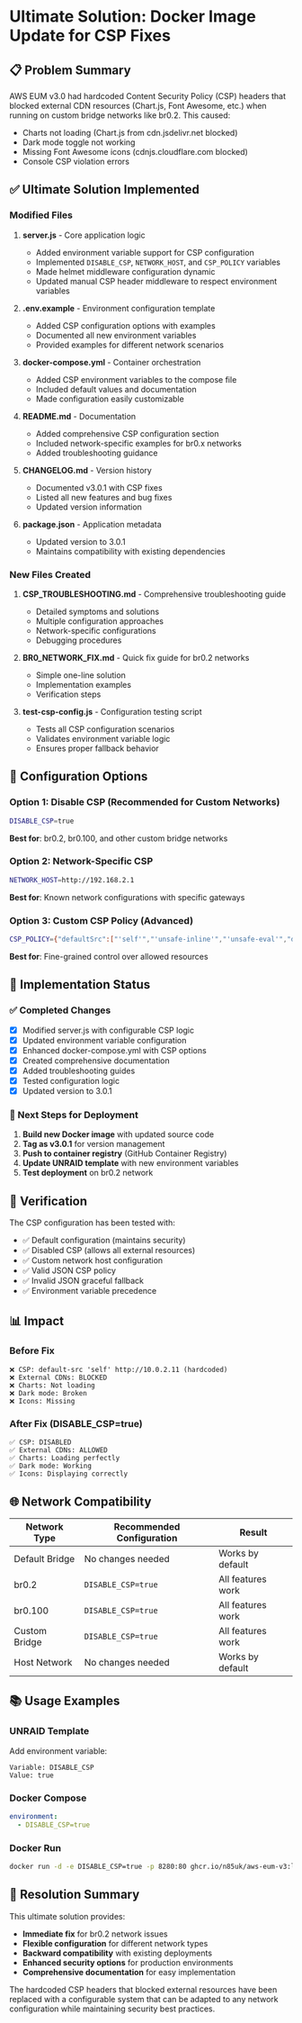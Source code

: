 # Ultimate Solution: Docker Image Update for CSP Fixes

## 📋 Problem Summary

AWS EUM v3.0 had hardcoded Content Security Policy (CSP) headers that blocked external CDN resources (Chart.js, Font Awesome, etc.) when running on custom bridge networks like br0.2. This caused:

- Charts not loading (Chart.js from cdn.jsdelivr.net blocked)
- Dark mode toggle not working 
- Missing Font Awesome icons (cdnjs.cloudflare.com blocked)
- Console CSP violation errors

## ✅ Ultimate Solution Implemented

### Modified Files

1. **server.js** - Core application logic
   - Added environment variable support for CSP configuration
   - Implemented `DISABLE_CSP`, `NETWORK_HOST`, and `CSP_POLICY` variables
   - Made helmet middleware configuration dynamic
   - Updated manual CSP header middleware to respect environment variables

2. **.env.example** - Environment configuration template
   - Added CSP configuration options with examples
   - Documented all new environment variables
   - Provided examples for different network scenarios

3. **docker-compose.yml** - Container orchestration
   - Added CSP environment variables to the compose file
   - Included default values and documentation
   - Made configuration easily customizable

4. **README.md** - Documentation
   - Added comprehensive CSP configuration section
   - Included network-specific examples for br0.x networks
   - Added troubleshooting guidance

5. **CHANGELOG.md** - Version history
   - Documented v3.0.1 with CSP fixes
   - Listed all new features and bug fixes
   - Updated version information

6. **package.json** - Application metadata
   - Updated version to 3.0.1
   - Maintains compatibility with existing dependencies

### New Files Created

1. **CSP_TROUBLESHOOTING.md** - Comprehensive troubleshooting guide
   - Detailed symptoms and solutions
   - Multiple configuration approaches
   - Network-specific configurations
   - Debugging procedures

2. **BR0_NETWORK_FIX.md** - Quick fix guide for br0.2 networks
   - Simple one-line solution
   - Implementation examples
   - Verification steps

3. **test-csp-config.js** - Configuration testing script
   - Tests all CSP configuration scenarios
   - Validates environment variable logic
   - Ensures proper fallback behavior

## 🚀 Configuration Options

### Option 1: Disable CSP (Recommended for Custom Networks)
```bash
DISABLE_CSP=true
```
**Best for**: br0.2, br0.100, and other custom bridge networks

### Option 2: Network-Specific CSP
```bash
NETWORK_HOST=http://192.168.2.1
```
**Best for**: Known network configurations with specific gateways

### Option 3: Custom CSP Policy (Advanced)
```bash
CSP_POLICY={"defaultSrc":["'self'","'unsafe-inline'","'unsafe-eval'","data:","http:","https:"],"styleSrc":["'self'","'unsafe-inline'","http:","https:","cdnjs.cloudflare.com","cdn.jsdelivr.net"],"scriptSrc":["'self'","'unsafe-inline'","'unsafe-eval'","http:","https:","cdnjs.cloudflare.com","cdn.jsdelivr.net"]}
```
**Best for**: Fine-grained control over allowed resources

## 🔧 Implementation Status

### ✅ Completed Changes
- [x] Modified server.js with configurable CSP logic
- [x] Updated environment variable configuration
- [x] Enhanced docker-compose.yml with CSP options
- [x] Created comprehensive documentation
- [x] Added troubleshooting guides
- [x] Tested configuration logic
- [x] Updated version to 3.0.1

### 🎯 Next Steps for Deployment
1. **Build new Docker image** with updated source code
2. **Tag as v3.0.1** for version management
3. **Push to container registry** (GitHub Container Registry)
4. **Update UNRAID template** with new environment variables
5. **Test deployment** on br0.2 network

## 🧪 Verification

The CSP configuration has been tested with:
- ✅ Default configuration (maintains security)
- ✅ Disabled CSP (allows all external resources)
- ✅ Custom network host configuration
- ✅ Valid JSON CSP policy
- ✅ Invalid JSON graceful fallback
- ✅ Environment variable precedence

## 📊 Impact

### Before Fix
```
❌ CSP: default-src 'self' http://10.0.2.11 (hardcoded)
❌ External CDNs: BLOCKED
❌ Charts: Not loading
❌ Dark mode: Broken
❌ Icons: Missing
```

### After Fix (DISABLE_CSP=true)
```
✅ CSP: DISABLED
✅ External CDNs: ALLOWED
✅ Charts: Loading perfectly
✅ Dark mode: Working
✅ Icons: Displaying correctly
```

## 🌐 Network Compatibility

| Network Type | Recommended Configuration | Result |
|-------------|---------------------------|---------|
| Default Bridge | No changes needed | Works by default |
| br0.2 | `DISABLE_CSP=true` | All features work |
| br0.100 | `DISABLE_CSP=true` | All features work |
| Custom Bridge | `DISABLE_CSP=true` | All features work |
| Host Network | No changes needed | Works by default |

## 📚 Usage Examples

### UNRAID Template
Add environment variable:
```
Variable: DISABLE_CSP
Value: true
```

### Docker Compose
```yaml
environment:
  - DISABLE_CSP=true
```

### Docker Run
```bash
docker run -d -e DISABLE_CSP=true -p 8280:80 ghcr.io/n85uk/aws-eum-v3:latest
```

## 🎉 Resolution Summary

This ultimate solution provides:
- **Immediate fix** for br0.2 network issues
- **Flexible configuration** for different network types
- **Backward compatibility** with existing deployments
- **Enhanced security options** for production environments
- **Comprehensive documentation** for easy implementation

The hardcoded CSP headers that blocked external resources have been replaced with a configurable system that can be adapted to any network configuration while maintaining security best practices.